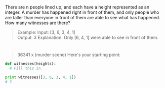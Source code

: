 There are n people lined up, and each have a height represented as an integer. A murder has happened right in front of them, and only people who are taller than everyone in front of them are able to see what has happened. How many witnesses are there?

>Example:
>Input: [3, 6, 3, 4, 1]  
>Output: 3
>Explanation: Only [6, 4, 1] were able to see in front of them.

> #
> #
> # #
>####
>####
>#####
>36341                                 x (murder scene)
Here's your starting point:

```python
def witnesses(heights):
  # Fill this in.

print witnesses([3, 6, 3, 4, 1])
# 3
```
